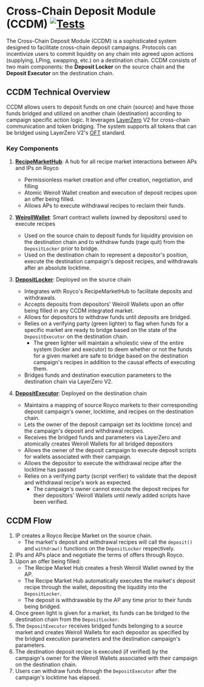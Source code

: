# Cross-Chain Deposit Module (CCDM) [![Tests](https://github.com/roycoprotocol/cross-chain-deposit-module/actions/workflows/test.yml/badge.svg)](https://github.com/roycoprotocol/cross-chain-deposit-module/actions/workflows/test.yml)

The Cross-Chain Deposit Module (CCDM) is a sophisticated system designed to facilitate cross-chain deposit campaigns. Protocols can incentivize users to commit liquidity on any chain into agreed upon actions (supplying, LPing, swapping, etc.) on a destination chain. CCDM consists of two main components: the **Deposit Locker** on the source chain and the **Deposit Executor** on the destination chain.

## CCDM Technical Overview

CCDM allows users to deposit funds on one chain (source) and have those funds bridged and utilized on another chain (destination) according to campaign specific action logic. It leverages [LayerZero](https://layerzero.network) V2 for cross-chain communication and token bridging. The system supports all tokens that can be bridged using LayerZero V2's [OFT](https://docs.layerzero.network/v2/home/token-standards/oft-standard) standard.

### Key Components

1. **[RecipeMarketHub](https://github.com/roycoprotocol/royco/blob/main/src/RecipeMarketHub.sol)**: A hub for all recipe market interactions between APs and IPs on Royco
   - Permissionless market creation and offer creation, negotiation, and filling
   - Atomic Weiroll Wallet creation and execution of deposit recipes upon an offer being filled.
   - Allows APs to execute withdrawal recipes to reclaim their funds.

1. **[WeirollWallet](https://github.com/roycoprotocol/royco/blob/main/src/WeirollWallet.sol)**: Smart contract wallets (owned by depositors) used to execute recipes
   - Used on the source chain to deposit funds for liquidity provision on the destination chain and to withdraw funds (rage quit) from the ```DepositLocker``` prior to bridge.
   - Used on the destination chain to represent a depositor's position, execute the destination campaign's deposit recipes, and withdrawals after an absolute locktime.

2. **[DepositLocker](https://github.com/roycoprotocol/cross-chain-deposit-module/blob/main/src/core/DepositLocker.sol)**: Deployed on the source chain
   - Integrates with Royco's RecipeMarketHub to facilitate deposits and withdrawals.
   - Accepts deposits from depositors' Weiroll Wallets upon an offer being filled in any CCDM integrated market.
   - Allows for depositors to withdraw funds until deposits are bridged.
   - Relies on a verifying party (green lighter) to flag when funds for a specific market are ready to bridge based on the state of the ```DepositExecutor``` on the destination chain.
      - The green lighter will maintain a wholestic view of the entire system (locker and executor) to deem whether or not the funds for a given market are safe to bridge based on the destination campaign's recipes in addition to the causal effects of executing them.
   - Bridges funds and destination execution parameters to the destination chain via LayerZero V2.

3. **[DepositExecutor](https://github.com/roycoprotocol/cross-chain-deposit-module/blob/main/src/core/DepositExecutor.sol)**: Deployed on the destination chain
   - Maintains a mapping of source Royco markets to their corresponding deposit campaign's owner, locktime, and recipes on the destination chain.
   - Lets the owner of the deposit campaign set its locktime (once) and the campaign's deposit and withdrawal recipes.
   - Receives the bridged funds and parameters via LayerZero and atomically creates Weiroll Wallets for all bridged depositors
   - Allows the owner of the deposit campaign to execute deposit scripts for wallets associated with their campaign.
   - Allows the depositor to execute the withdrawal recipe after the locktime has passed
   - Relies on a verifying party (script verifier) to validate that the deposit and withdrawal recipe's work as expected.
      - The campaign's owner cannot execute the deposit recipes for their depositors' Weiroll Wallets until newly added scripts have been verified.

## CCDM Flow
1. IP creates a Royco Recipe Market on the source chain.
   - The market's deposit and withdrawal recipes will call the ```deposit()``` and ```withdraw()``` functions on the ```DepositLocker``` respectively.
2. IPs and APs place and negotiate the terms of offers through Royco.
3. Upon an offer being filled: 
   - The Recipe Market Hub creates a fresh Weiroll Wallet owned by the AP.
   - The Recipe Market Hub automatically executes the market's deposit recipe through the wallet, depositing the liqudiity into the ```DepositLocker```.
   - The deposit is withdrawable by the AP any time prior to their funds being bridged.
5. Once green light is given for a market, its funds can be bridged to the destination chain from the ```DepositLocker```.
6. The ```DepositExecutor``` receives bridged funds belonging to a source market and creates Weiroll Wallets for each depositor as specified by the bridged execution parameters and the destination campaign's parameters.
7. The destination deposit recipe is executed (if verified) by the campaign's owner for the Weiroll Wallets associated with their campaign on the destination chain.
8. Users can withdraw funds through the ```DepositExecutor``` after the campaign's locktime has elapsed.
